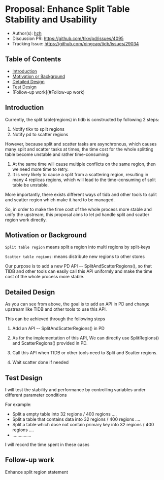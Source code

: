 # Proposal: Enhance Split Table Stability and Usability

- Author(s): [hzh](https://github.com/hzh0425)
- Discussion PR: https://github.com/tikv/pd/issues/4095
- Tracking Issue: https://github.com/pingcap/tidb/issues/29034

## Table of Contents

* [Introduction](#introduction)
* [Motivation or Background](#motivation-or-background)
* [Detailed Design](#detailed-design)
* [Test Design](#test-design)
* [Follow-up work](#Follow-up work)

## Introduction

Currently, the split table(regions) in tidb is constructed by following 2 steps:
1. Notify tikv to split regions
2. Notify pd to scatter regions

However, because split and scatter tasks are asynchronous, which causes many split and scatter tasks at times, the time cost for the whole splitting table become unstable and rather time-consuming:
1. At the same time will cause multiple conflicts on the same region, then we need more time to retry.
2. It is very likely to cause a split from a scattering region, resulting in many 4 replicas regions, which will lead to the time-consuming of split table be unstable.

More importantly, there exists different ways of tidb and other tools to split and scatter region which make it hard to be managed. 

So, in order to make the time cost of the whole process more stable and unify the upstream, this proposal aims to let pd handle split and scatter region work directly.

## Motivation or Background

`Split table region` means split a region into multi regions by split-keys

`Scatter table regions`: means distribute new regions to other stores

Our purpose is to add a new PD API -- SplitAndScatterRegions(), so that TIDB and other tools can easily call this API uniformly and make the time cost of the whole process more stable.

## Detailed Design

As you can see from above, the goal is to add an API in PD and change upstream like TIDB and other tools to use this API.

This can be achieved through the following steps

1. Add an API -- SplitAndScatterRegions() in PD

2. As for the implementation of this API, We can directly use SplitRegions() and ScatterRegions() provided in PD.

3. Call this API when TIDB or other tools need to  Split and Scatter regions.

4. Wait scatter done if needed

## Test Design

I will test the stability and performance by controlling variables under different parameter conditions

For example:

- Split a empty table into 32 regions / 400 regions ....
- Split a table that contains data into 32 regions / 400 regions ....
- Split a table which dose not contain primary key into 32 regions / 400 regions ....
- ...............

I will record the time spent in these cases

## Follow-up work

Enhance split region statement
